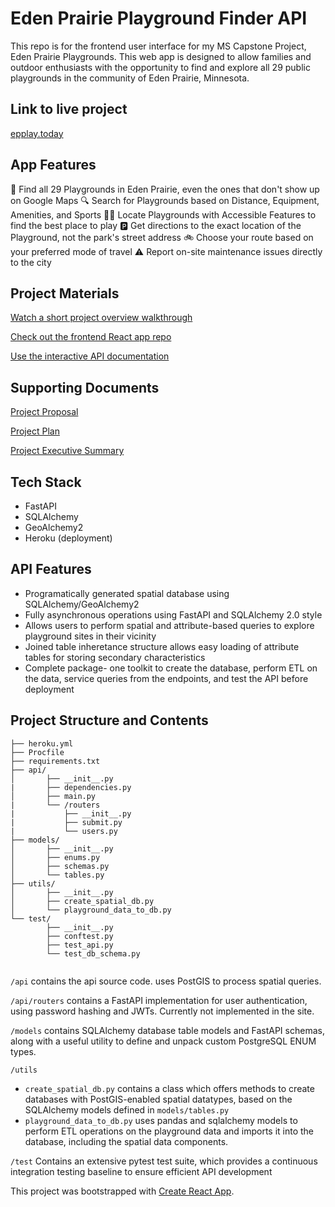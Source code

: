 <h1>Eden Prairie Playground Finder API</h1>
This repo is for the frontend user interface for my MS Capstone Project, Eden Prairie Playgrounds.  This web app is designed to allow families and outdoor enthusiasts with the opportunity to find and explore all 29 public playgrounds in the community of Eden Prairie, Minnesota.

<h2>Link to live project</h2>

[epplay.today](https://epplay.today)

<h2>App Features</h2>

:round_pushpin: Find all 29 Playgrounds in Eden Prairie, even the ones that don't show up on Google Maps
:mag: Search for Playgrounds based on Distance, Equipment, Amenities, and Sports
:person_in_manual_wheelchair: Locate Playgrounds with Accessible Features to find the best place to play
:parking: Get directions to the exact location of the Playground, not the park's street address
:bike: Choose your route based on your preferred mode of travel
:warning: Report on-site maintenance issues directly to the city

<h2>Project Materials</h2>

[Watch a short project overview walkthrough](https://youtu.be/EvkzLfWa2Ko)

[Check out the frontend React app repo](https://github.com/bstrock/eden_prairie_playground_finder)

[Use the interactive API documentation](https://eden-prairie-playgrounds.herokuapp.com/docs#/)

<h2> Supporting Documents</h2>

[Project Proposal](https://github.com/bstrock/playground_planner/blob/master/data/docs/Brian%20Strock%20-%20Project%20Proposal.docx)

[Project Plan](https://github.com/bstrock/playground_planner/blob/master/data/docs/Brian%20Strock%20Project%20Plan.pdf)

[Project Executive Summary](https://github.com/bstrock/playground_planner/blob/master/data/docs/Brian%20Strock%20778%20Executive%20Summary.docx)


<h2>Tech Stack</h2>

* FastAPI
* SQLAlchemy
* GeoAlchemy2
* Heroku (deployment)

<h2>API Features</h2>

* Programatically generated spatial database using SQLAlchemy/GeoAlchemy2
* Fully asynchronous operations using FastAPI and SQLAlchemy 2.0 style
* Allows users to perform spatial and attribute-based queries to explore playground sites in their vicinity
* Joined table inheretance structure allows easy loading of attribute tables for storing secondary characteristics
* Complete package- one toolkit to create the database, perform ETL on the data, service queries from the endpoints, and test the API before deployment

<h2>Project Structure and Contents</h2>

```playground_planner/
├── heroku.yml
├── Procfile
├── requirements.txt
├── api/
│       ├── __init__.py
|       ├── dependencies.py
│       ├── main.py
|       └── /routers
|           ├── __init__.py
|           ├── submit.py
|           └── users.py
├── models/
│       ├── __init__.py
│       ├── enums.py
│       ├── schemas.py
│       └── tables.py
├── utils/
│       ├── __init__.py
│       ├── create_spatial_db.py
│       └── playground_data_to_db.py
└── test/
        ├── __init__.py
        ├── conftest.py
        ├── test_api.py
        └── test_db_schema.py
        
```

`/api` contains the api source code.  uses PostGIS to process spatial queries.

`/api/routers` contains a FastAPI implementation for user authentication, using password hashing and JWTs.  Currently not implemented in the site.

`/models` contains SQLAlchemy database table models and FastAPI schemas, along with a useful utility to define and unpack custom PostgreSQL ENUM types.

`/utils`

  - `create_spatial_db.py` contains a class which offers methods to create databases with PostGIS-enabled spatial datatypes, based on the SQLAlchemy models defined in `models/tables.py`
  - `playground_data_to_db.py` uses pandas and sqlalchemy models to perform ETL operations on the playground data and imports it into the database, including the spatial data components.

`/test` Contains an extensive pytest test suite, which provides a continuous integration testing baseline to ensure efficient API development

This project was bootstrapped with [Create React App](https://github.com/facebook/create-react-app).
